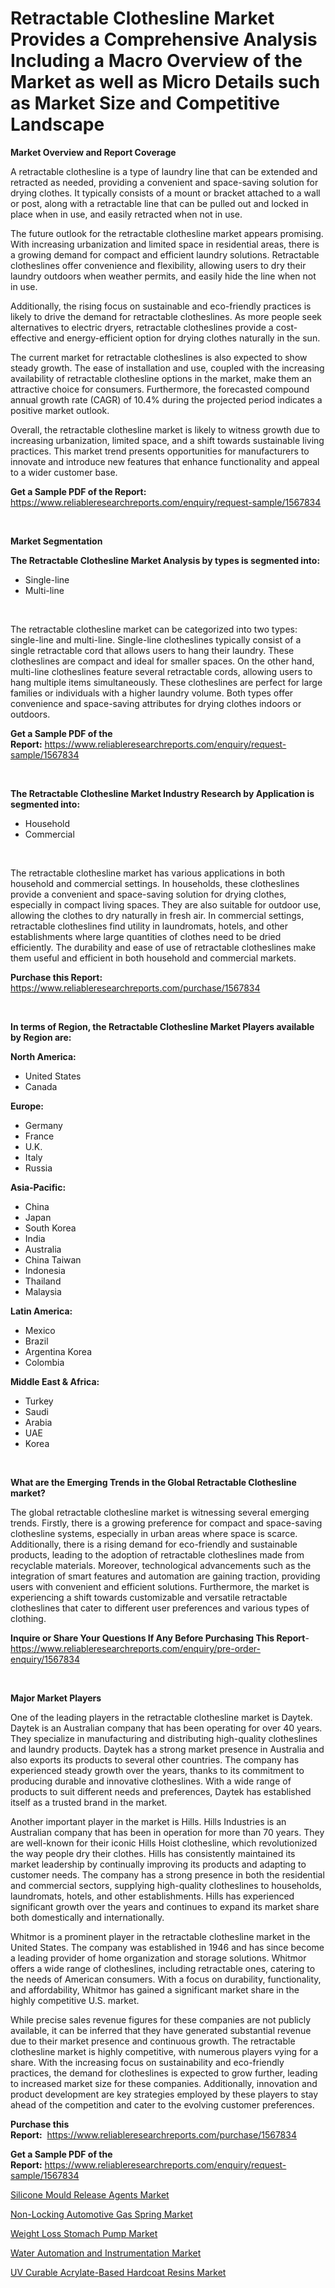<p><h1>Retractable Clothesline Market Provides a Comprehensive Analysis Including a Macro Overview of the Market as well as Micro Details such as Market Size and Competitive Landscape</h1></p><p><strong>Market Overview and Report Coverage</strong></p>
<p><p>A retractable clothesline is a type of laundry line that can be extended and retracted as needed, providing a convenient and space-saving solution for drying clothes. It typically consists of a mount or bracket attached to a wall or post, along with a retractable line that can be pulled out and locked in place when in use, and easily retracted when not in use.</p><p>The future outlook for the retractable clothesline market appears promising. With increasing urbanization and limited space in residential areas, there is a growing demand for compact and efficient laundry solutions. Retractable clotheslines offer convenience and flexibility, allowing users to dry their laundry outdoors when weather permits, and easily hide the line when not in use.</p><p>Additionally, the rising focus on sustainable and eco-friendly practices is likely to drive the demand for retractable clotheslines. As more people seek alternatives to electric dryers, retractable clotheslines provide a cost-effective and energy-efficient option for drying clothes naturally in the sun.</p><p>The current market for retractable clotheslines is also expected to show steady growth. The ease of installation and use, coupled with the increasing availability of retractable clothesline options in the market, make them an attractive choice for consumers. Furthermore, the forecasted compound annual growth rate (CAGR) of 10.4% during the projected period indicates a positive market outlook.</p><p>Overall, the retractable clothesline market is likely to witness growth due to increasing urbanization, limited space, and a shift towards sustainable living practices. This market trend presents opportunities for manufacturers to innovate and introduce new features that enhance functionality and appeal to a wider customer base.</p></p>
<p><strong>Get a Sample PDF of the Report:</strong> <a href="https://www.reliableresearchreports.com/enquiry/request-sample/1567834">https://www.reliableresearchreports.com/enquiry/request-sample/1567834</a></p>
<p>&nbsp;</p>
<p><strong>Market Segmentation</strong></p>
<p><strong>The Retractable Clothesline Market Analysis by types is segmented into:</strong></p>
<p><ul><li>Single-line</li><li>Multi-line</li></ul></p>
<p>&nbsp;</p>
<p><p>The retractable clothesline market can be categorized into two types: single-line and multi-line. Single-line clotheslines typically consist of a single retractable cord that allows users to hang their laundry. These clotheslines are compact and ideal for smaller spaces. On the other hand, multi-line clotheslines feature several retractable cords, allowing users to hang multiple items simultaneously. These clotheslines are perfect for large families or individuals with a higher laundry volume. Both types offer convenience and space-saving attributes for drying clothes indoors or outdoors.</p></p>
<p><strong>Get a Sample PDF of the Report:</strong>&nbsp;<a href="https://www.reliableresearchreports.com/enquiry/request-sample/1567834">https://www.reliableresearchreports.com/enquiry/request-sample/1567834</a></p>
<p>&nbsp;</p>
<p><strong>The Retractable Clothesline Market Industry Research by Application is segmented into:</strong></p>
<p><ul><li>Household</li><li>Commercial</li></ul></p>
<p>&nbsp;</p>
<p><p>The retractable clothesline market has various applications in both household and commercial settings. In households, these clotheslines provide a convenient and space-saving solution for drying clothes, especially in compact living spaces. They are also suitable for outdoor use, allowing the clothes to dry naturally in fresh air. In commercial settings, retractable clotheslines find utility in laundromats, hotels, and other establishments where large quantities of clothes need to be dried efficiently. The durability and ease of use of retractable clotheslines make them useful and efficient in both household and commercial markets.</p></p>
<p><strong>Purchase this Report:</strong>&nbsp; <a href="https://www.reliableresearchreports.com/purchase/1567834">https://www.reliableresearchreports.com/purchase/1567834</a></p>
<p>&nbsp;</p>
<p><strong>In terms of Region, the Retractable Clothesline Market Players available by Region are:</strong></p>
<p>
    <p> <strong> North America: </strong>
        <ul>
            <li>United States</li>
            <li>Canada</li>
        </ul>
        </p> 
    <p> <strong> Europe: </strong>
        <ul>
            <li>Germany</li>
            <li>France</li>
            <li>U.K.</li>
            <li>Italy</li>
            <li>Russia</li>
        </ul>
        </p> 
    <p> <strong> Asia-Pacific: </strong>
        <ul>
            <li>China</li>
            <li>Japan</li>
            <li>South Korea</li>
            <li>India</li>
            <li>Australia</li>
            <li>China Taiwan</li>
            <li>Indonesia</li>
            <li>Thailand</li>
            <li>Malaysia</li>
        </ul>
        </p> 
    <p> <strong> Latin America: </strong>
        <ul>
            <li>Mexico</li>
            <li>Brazil</li>
            <li>Argentina Korea</li>
            <li>Colombia</li>
        </ul>
        </p> 
    <p> <strong> Middle East & Africa: </strong>
        <ul>
            <li>Turkey</li>
            <li>Saudi</li>
            <li>Arabia</li>
            <li>UAE</li>
            <li>Korea</li>
        </ul>
    </p>
    </p>
<p>&nbsp;</p>
<p><strong>What are the Emerging Trends in the Global Retractable Clothesline market?</strong></p>
<p><p>The global retractable clothesline market is witnessing several emerging trends. Firstly, there is a growing preference for compact and space-saving clothesline systems, especially in urban areas where space is scarce. Additionally, there is a rising demand for eco-friendly and sustainable products, leading to the adoption of retractable clotheslines made from recyclable materials. Moreover, technological advancements such as the integration of smart features and automation are gaining traction, providing users with convenient and efficient solutions. Furthermore, the market is experiencing a shift towards customizable and versatile retractable clotheslines that cater to different user preferences and various types of clothing.</p></p>
<p><strong>Inquire or Share Your Questions If Any Before Purchasing This Report</strong>- <a href="https://www.reliableresearchreports.com/enquiry/pre-order-enquiry/1567834">https://www.reliableresearchreports.com/enquiry/pre-order-enquiry/1567834</a></p>
<p>&nbsp;</p>
<p><strong>Major Market Players</strong></p>
<p><p>One of the leading players in the retractable clothesline market is Daytek. Daytek is an Australian company that has been operating for over 40 years. They specialize in manufacturing and distributing high-quality clotheslines and laundry products. Daytek has a strong market presence in Australia and also exports its products to several other countries. The company has experienced steady growth over the years, thanks to its commitment to producing durable and innovative clotheslines. With a wide range of products to suit different needs and preferences, Daytek has established itself as a trusted brand in the market.</p><p>Another important player in the market is Hills. Hills Industries is an Australian company that has been in operation for more than 70 years. They are well-known for their iconic Hills Hoist clothesline, which revolutionized the way people dry their clothes. Hills has consistently maintained its market leadership by continually improving its products and adapting to customer needs. The company has a strong presence in both the residential and commercial sectors, supplying high-quality clotheslines to households, laundromats, hotels, and other establishments. Hills has experienced significant growth over the years and continues to expand its market share both domestically and internationally.</p><p>Whitmor is a prominent player in the retractable clothesline market in the United States. The company was established in 1946 and has since become a leading provider of home organization and storage solutions. Whitmor offers a wide range of clotheslines, including retractable ones, catering to the needs of American consumers. With a focus on durability, functionality, and affordability, Whitmor has gained a significant market share in the highly competitive U.S. market.</p><p>While precise sales revenue figures for these companies are not publicly available, it can be inferred that they have generated substantial revenue due to their market presence and continuous growth. The retractable clothesline market is highly competitive, with numerous players vying for a share. With the increasing focus on sustainability and eco-friendly practices, the demand for clotheslines is expected to grow further, leading to increased market size for these companies. Additionally, innovation and product development are key strategies employed by these players to stay ahead of the competition and cater to the evolving customer preferences.</p></p>
<p><strong>Purchase this Report:</strong>&nbsp;&nbsp;<a href="https://www.reliableresearchreports.com/purchase/1567834">https://www.reliableresearchreports.com/purchase/1567834</a></p>
<p></p>
<p><strong>Get a Sample PDF of the Report:</strong>&nbsp;<a href="https://www.reliableresearchreports.com/enquiry/request-sample/1567834">https://www.reliableresearchreports.com/enquiry/request-sample/1567834</a></p>
<p><p><a href="https://www.linkedin.com/pulse/silicone-mould-release-agents-market-size-share-amp-trends-rrgae/">Silicone Mould Release Agents Market</a></p><p><a href="https://www.linkedin.com/pulse/non-locking-automotive-gas-spring-market-size-2023-2030-iwd1e/">Non-Locking Automotive Gas Spring Market</a></p><p><a href="https://medium.com/@bulk.cream.roll/weight-loss-stomach-pump-market-size-cagr-trends-2024-2030-79d88603a785">Weight Loss Stomach Pump Market</a></p><p><a href="https://medium.com/@shiv151299/water-automation-and-instrumentation-market-size-growth-forecast-2023-2030-156f4f4b59a7">Water Automation and Instrumentation Market</a></p><p><a href="https://www.linkedin.com/pulse/uv-curable-acrylate-based-hardcoat-resins-market-size-2023-u5nae/">UV Curable Acrylate-Based Hardcoat Resins Market</a></p></p>